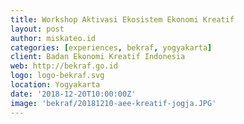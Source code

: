 ```yaml
---
title: Workshop Aktivasi Ekosistem Ekonomi Kreatif
layout: post
author: miskateo.id
categories: [experiences, bekraf, yogyakarta]
client: Badan Ekonomi Kreatif Indonesia
web: http://bekraf.go.id
logo: logo-bekraf.svg
location: Yogyakarta
date: '2018-12-20T10:00:00Z'
image: 'bekraf/20181210-aee-kreatif-jogja.JPG'
---
```

